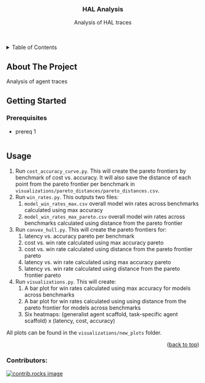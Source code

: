 <h3 align="center">HAL Analysis</h3>

  <p align="center">
    Analysis of HAL traces
    <br />
    <br />
    <br />
</div>

<!-- TABLE OF CONTENTS -->
<details>
  <summary>Table of Contents</summary>
  <ol>
    <li>
      <a href="#about-the-project">About The Project</a>
    </li>
    <li>
      <a href="#getting-started">Getting Started</a>
      <ul>
        <li><a href="#prerequisites">Prerequisites</a></li>
      </ul>
    </li>
    <li><a href="#usage">Usage</a></li>
    <li><a href="#contributing">Contributing</a></li>
  </ol>
</details>



<!-- ABOUT THE PROJECT -->
## About The Project

Analysis of agent traces



<!-- GETTING STARTED -->
## Getting Started


### Prerequisites

* prereq 1
  ```sh
  
  ```

<!-- USAGE EXAMPLES -->
## Usage
1. Run `cost_accuracy_curve.py`. This will create the pareto frontiers by benchmark of cost vs. accuracy. It will also save the distance of each point from the pareto frontier per benchmark in `visualizations/pareto_distances/pareto_distances.csv`.
2. Run `win_rates.py`. This outputs two files:
    1. `model_win_rates_max.csv` overall model win rates across benchmarks calculated using max accuracy
    2. `model_win_rates_max_pareto.csv` overall model win rates across benchmarks calculated using distance from the pareto frontier
4. Run `convex_hull.py`. This will create the pareto frontiers for:
    1. latency vs. accuracy pareto per benchmark
    2. cost vs. win rate calculated using max accuracy pareto
    3. cost vs. win rate calculated using distance from the pareto frontier pareto
    4. latency vs. win rate calculated using max accuracy pareto
    5. latency vs. win rate calculated using distance from the pareto frontier pareto
4. Run `visualizations.py`. This will create:
    1. A bar plot for win rates calculated using max accuracy for models across benchmarks
    2. A bar plot for win rates calculated using using distance from the pareto frontier for models across benchmarks
    3. Six heatmaps: (generalist agent scaffold, task-specific agent scaffold) x (latency, cost, accuracy)
   
All plots can be found in the `visualizations/new_plots` folder.
<p align="right">(<a href="#readme-top">back to top</a>)</p>

### Contributors:

<a href="https://github.com/vminvsky/hal-analysis/graphs/contributors">
  <img src="https://contrib.rocks/image?repo=vminvsky/hal-analysis" alt="contrib.rocks image" />
</a>
